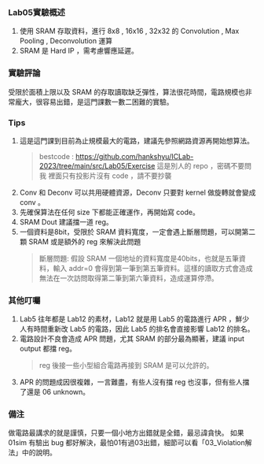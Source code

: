 ### Lab05實驗概述
1. 使用 SRAM 存取資料，進行 8x8 , 16x16 , 32x32 的 Convolution , Max Pooling , Deconvolution 運算
2. SRAM 是 Hard IP ，需考慮響應延遲。

### 實驗評論

受限於面積上限以及 SRAM 的存取讀取缺乏彈性，算法很花時間，電路規模也非常龐大，很容易出錯，是這門課數一數二困難的實驗。

### Tips

1. 這是這門課到目前為止規模最大的電路，建議先參照網路資源再開始想算法。
   > bestcode : https://github.com/hankshyu/ICLab-2023/tree/main/src/Lab05/Exercise
   > 這是別人的 repo ，密碼不要問我
   > 裡面只有投影片沒有 code ，請不要抄襲
2. Conv 和 Deconv 可以共用硬體資源，Deconv 只要對 kernel 做旋轉就會變成 conv 。
3. 先確保算法在任何 size 下都能正確運作，再開始寫 code。
4. SRAM Dout 建議擋一道 reg。
5. 一個資料是8bit，受限於 SRAM 資料寬度，一定會遇上斷層問題，可以開第二顆 SRAM 或是額外的 reg 來解決此問題
   > 斷層問題:
   > 假設 SRAM 一個地址的資料寬度是40bits，也就是五筆資料，輸入 addr=0 會得到第一筆到第五筆資料。這樣的讀取方式會造成無法在一次訪問取得第二筆到第六筆資料，造成運算停滯。

### 其他叮囑
1. Lab5 往年都是 Lab12 的素材，Lab12 就是用 Lab5 的電路進行 APR ，鮮少人有時間重新改 Lab5 的電路，因此 Lab5 的排名會直接影響 Lab12 的排名。
2. 電路設計不良會造成 APR 問題，尤其 SRAM 的部分最為顯著，建議 input output 都擋 reg。
   > reg 後接一些小型組合電路再接到 SRAM 是可以允許的。
3. APR 的問題成因很複雜，一言難盡，有些人沒有擋 reg 也沒事，但有些人擋了還是 06 unknown。

### 備注
做電路最講求的就是謹慎，只要一個小地方出錯就是全錯，最忌諱貪快。
如果 01sim 有驗出 bug 都好解決，最怕01有過03出錯，細節可以看「03_Violation解法」中的說明。